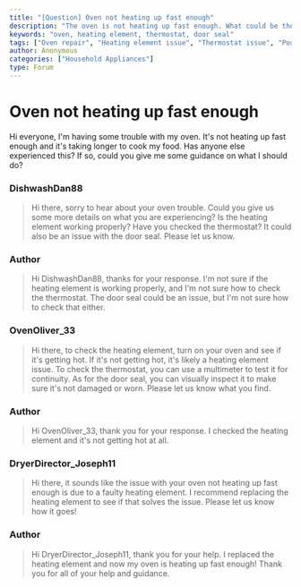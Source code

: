 ```yaml
---
title: "[Question] Oven not heating up fast enough"
description: "The oven is not heating up fast enough. What could be the issue?"
keywords: "oven, heating element, thermostat, door seal"
tags: ["Oven repair", "Heating element issue", "Thermostat issue", "Poor seal around door"]
author: Anonymous
categories: ["Household Appliances"]
type: Forum
---
```


<div class="initial-post">

# Oven not heating up fast enough

<p>Hi everyone, I'm having some trouble with my oven. It's not heating up fast enough and it's taking longer to cook my food. Has anyone else experienced this? If so, could you give me some guidance on what I should do?</p>

</div>

<div class="reply technician">

### DishwashDan88

> Hi there, sorry to hear about your oven trouble. Could you give us some more details on what you are experiencing? Is the heating element working properly? Have you checked the thermostat? It could also be an issue with the door seal. Please let us know.

</div>

<div class="reply author">

### Author

> Hi DishwashDan88, thanks for your response. I'm not sure if the heating element is working properly, and I'm not sure how to check the thermostat. The door seal could be an issue, but I'm not sure how to check that either.

</div>

<div class="reply technician">

### OvenOliver_33

> Hi there, to check the heating element, turn on your oven and see if it's getting hot. If it's not getting hot, it's likely a heating element issue. To check the thermostat, you can use a multimeter to test it for continuity. As for the door seal, you can visually inspect it to make sure it's not damaged or worn. Please let us know what you find.

</div>

<div class="reply author">

### Author

> Hi OvenOliver_33, thank you for your response. I checked the heating element and it's not getting hot at all.

</div>

<div class="reply technician">

### DryerDirector_Joseph11

> Hi there, it sounds like the issue with your oven not heating up fast enough is due to a faulty heating element. I recommend replacing the heating element to see if that solves the issue. Please let us know how it goes!

</div>

<div class="reply author">

### Author

> Hi DryerDirector_Joseph11, thank you for your help. I replaced the heating element and now my oven is heating up fast enough! Thank you for all of your help and guidance.

</div>
